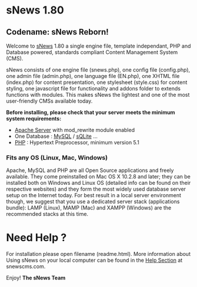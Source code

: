 # sNews 1.80


## Codename: sNews Reborn!


Welcome to [sNews] 1.80 a single engine file, template independant, PHP and Database powered, standards compliant Content Management System (CMS). 

sNews consists of one engine file (snews.php), one config file (config.php), one admin file (admin.php), one language file (EN.php), one XHTML file (index.php) for content presentation, one stylesheet (style.css) for content styling, one javascript file for functionality and addons folder to extends functions with modules. This makes sNews the lightest and one of the most user-friendly CMSs available today.

**Before installing, please check that your server meets the minimum system requirements:**

  - [Apache Server] with mod_rewrite module enabled
  - One Database : [MySQL] / [sQLite] ...
  - [PHP] : Hypertext Preprocessor, minimum version 5.1
 


### Fits any OS (Linux, Mac, Windows)

Apache, MySQL and PHP are all Open Source applications and freely available. They come preinstalled on Mac OS X 10.2.8 and later; they can be installed both on Windows and Linux OS (detailed info can be found on their respective websites) and they form the most widely used database server setup on the Internet today. For best result in a local server environment though, we suggest that you use a dedicated server stack (applications bundle): LAMP (Linux), MAMP (Mac) and XAMPP (Windows) are the recommended stacks at this time.


# Need Help ?

For installation please open filename (readme.html). More information about Using sNews on your local computer can be found in the [Help Section] at snewscms.com.


Enjoy! **The sNews Team**



[//]: # (Comments here it shouldn't be seen. Thanks)


   [snews]: <http://www.snewscms.com>
   [Apache Server]: <http://www.apache.org>
   [MySQL]: <https://www.mysql.com> 
   [sQLite]: <https://www.sqlite.org>
   [PostgreSQL]: <http://www.postgresql.org>
   [Firebird]: <http://www.firebirdsql.org>
   [sqlExpress]: <https://www.microsoft.com/en-us/server-cloud/Products/sql-server-editions/sql-server-express.aspx>
   [PHP]: <http://www.php.net>
   [Help Section]: <http://snewscms.com/help/>


[//]: # (Future: [git-repo-url]. Reserved)